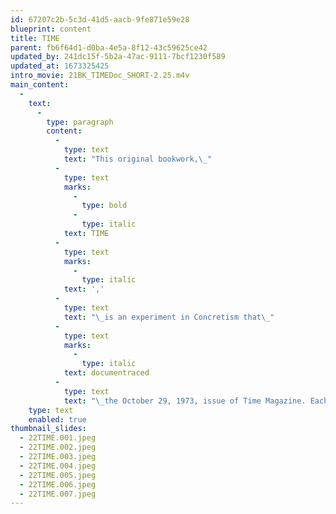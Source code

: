 ```yaml
---
id: 67207c2b-5c3d-41d5-aacb-9fe871e59e28
blueprint: content
title: TIME
parent: fb6f64d1-d0ba-4e5a-8f12-43c59625ce42
updated_by: 241dc15f-5b2a-47ac-9111-7bcf1230f589
updated_at: 1673325425
intro_movie: 21BK_TIMEDoc_SHORT-2.25.m4v
main_content:
  -
    text:
      -
        type: paragraph
        content:
          -
            type: text
            text: "This original bookwork,\_"
          -
            type: text
            marks:
              -
                type: bold
              -
                type: italic
            text: TIME
          -
            type: text
            marks:
              -
                type: italic
            text: ','
          -
            type: text
            text: "\_is an experiment in Concretism that\_"
          -
            type: text
            marks:
              -
                type: italic
            text: documentraced
          -
            type: text
            text: "\_the October 29, 1973, issue of Time Magazine. Each single “unit” (defined as a principal idea when confronted with each page) was extracted (literally traced) from each page including the covers, starting with the front cover, and ending with the back cover. This system was retained for the whole book: the pages in the book correspond exactly to the pages in that issue. Any unit traced from that magazine’s issue always retained its relative spatial position on each page in the book which corresponded exactly to the original magazine. Selection of units was always done in a spontaneous manner by a simple process of objective engagement without letting the mind project on it any ideas to “create” or achieve meaning or value of any sort. The only “change” from the original tracings was the photomechanical reduction of the original format (10.5 x 8 inches)\_to allow a lower printing expense."
    type: text
    enabled: true
thumbnail_slides:
  - 22TIME.001.jpeg
  - 22TIME.002.jpeg
  - 22TIME.003.jpeg
  - 22TIME.004.jpeg
  - 22TIME.005.jpeg
  - 22TIME.006.jpeg
  - 22TIME.007.jpeg
---
```

